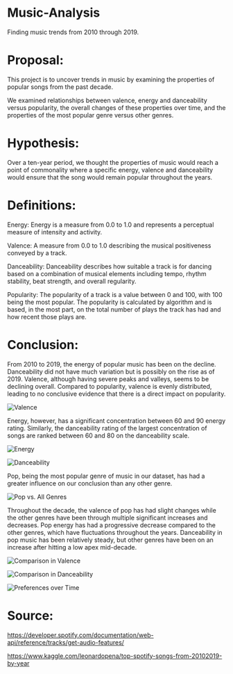 # Music-Analysis
Finding music trends from 2010 through 2019.

# Proposal:
This project is to uncover trends in music by examining the properties of popular songs from the past decade.
 
 We examined relationships between valence, energy and danceability versus popularity, the overall changes of these properties over time, and the properties of the most popular genre versus other genres.
 

# Hypothesis:
Over a ten-year period, we thought the properties of music would reach a point of commonality where a specific energy, valence and danceability would ensure that the song would remain popular throughout the years.
 
 
 
# Definitions:
 
Energy: Energy is a measure from 0.0 to 1.0 and represents a perceptual measure of intensity and activity.
 
Valence: A measure from 0.0 to 1.0 describing the musical positiveness conveyed by a track.
 
Danceability: Danceability describes how suitable a track is for dancing based on a combination of musical elements including tempo, rhythm stability, beat strength, and overall regularity.
 
Popularity: The popularity of a track is a value between 0 and 100, with 100 being the most popular. The popularity is calculated by algorithm and is based, in the most part, on the total number of plays the track has had and how recent those plays are.

 
# Conclusion:
From 2010 to 2019, the energy of popular music has been on the decline. Danceability did not have much variation but is possibly on the rise as of 2019. Valence, although having severe peaks and valleys, seems to be declining overall.
Compared to popularity, valence is evenly distributed, leading to no conclusive evidence that there is a direct impact on popularity. 

![Valence](https://github.com/Kramer818/Project1-Music-Analysis/blob/master/Images/Valence.png)

Energy, however, has a significant concentration between 60 and 90 energy rating. Similarly, the danceability rating of the largest concentration of songs are ranked between 60 and 80 on the danceability scale.

![Energy](https://github.com/Kramer818/Project1-Music-Analysis/blob/master/Images/Energy.png)

![Danceability](https://github.com/Kramer818/Project1-Music-Analysis/blob/master/Images/Danceability.png)

Pop, being the most popular genre of music in our dataset, has had a greater influence on our conclusion than any other genre.

![Pop vs. All Genres](https://github.com/Kramer818/Project1-Music-Analysis/blob/master/Images/Pop_vs_Others.png)

Throughout the decade, the valence of pop has had slight changes while the other genres have been through multiple significant increases and decreases. Pop energy has had a progressive decrease compared to the other genres, which have fluctuations throughout the years. Danceability in pop music has been relatively steady, but other genres have been on an increase after hitting a low apex mid-decade. 

![Comparison in Valence](https://github.com/Kramer818/Project1-Music-Analysis/blob/master/Images/ValenceCompare.png)

![Comparison in Danceability](https://github.com/Kramer818/Project1-Music-Analysis/blob/master/Images/DanceCompare.png)

![Preferences over Time](https://github.com/Kramer818/Project1-Music-Analysis/blob/master/Images/PrefsOverTime.png)

# Source:
 
 https://developer.spotify.com/documentation/web-api/reference/tracks/get-audio-features/
 
 
https://www.kaggle.com/leonardopena/top-spotify-songs-from-20102019-by-year


